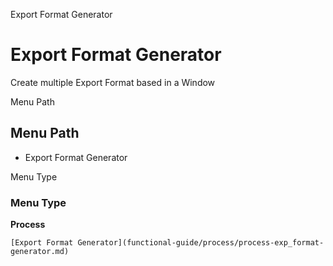 
Export Format Generator
# Export Format Generator


Create multiple Export Format based in a Window

Menu Path
## Menu Path



- Export Format Generator

Menu Type
### Menu Type

**Process**


```
[Export Format Generator](functional-guide/process/process-exp_format-generator.md)
```